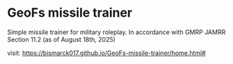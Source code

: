 # GeoFs missile trainer

Simple missile trainer for military roleplay. In accordance with GMRP JAMRR Section 11.2 (as of August 18th, 2025)

visit: https://bismarck017.github.io/GeoFs-missile-trainer/home.html#
